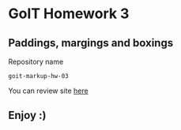 # GoIT Homework 3

## Paddings, margings and boxings

Repository name
```
goit-markup-hw-03
```

You can review site [here](https://ivanna-dumindiak.github.io/goit-markup-hw-03/)

## Enjoy :) 